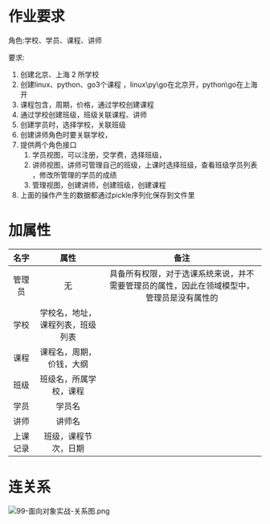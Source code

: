#  作业要求 

角色:学校、学员、课程、讲师

要求:

1. 创建北京、上海 2 所学校
2. 创建linux、python、go3个课程 ，linux\py\go在北京开，python\go在上海开
3. 课程包含，周期，价格，通过学校创建课程 
4. 通过学校创建班级，班级关联课程、讲师
5. 创建学员时，选择学校，关联班级
5. 创建讲师角色时要关联学校，
6. 提供两个角色接口
    1. 学员视图，可以注册，交学费，选择班级，
    2. 讲师视图，讲师可管理自己的班级，上课时选择班级，查看班级学员列表 ，修改所管理的学员的成绩 
    3. 管理视图，创建讲师，创建班级，创建课程
7. 上面的操作产生的数据都通过pickle序列化保存到文件里

# 加属性

|   名字   |               属性               |                             备注                             |
| :------: | :------------------------------: | :----------------------------------------------------------: |
|  管理员  |                无                | 具备所有权限，对于选课系统来说，并不需要管理员的属性，因此在领域模型中，管理员是没有属性的 |
|   学校   | 学校名，地址，课程列表，班级列表 |                                                              |
|   课程   |     课程名，周期，价钱，大纲     |                                                              |
|   班级   |      班级名，所属学校，课程      |                                                              |
|   学员   |              学员名              |                                                              |
|   讲师   |              讲师名              |                                                              |
| 上课记录 |       班级，课程节次，日期       |                                                              |

# 连关系

![99-面向对象实战-关系图.png](http://images.cnblogs.com/cnblogs_com/nickchen121/1447696/o_99-面向对象实战-关系图.png)